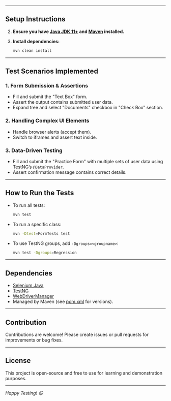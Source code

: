 
---

## Setup Instructions

2. **Ensure you have [Java JDK 11+](https://adoptopenjdk.net/) and [Maven](https://maven.apache.org/) installed.**

3. **Install dependencies:**
    ```bash
    mvn clean install
    ```

---

## Test Scenarios Implemented

### 1. **Form Submission & Assertions**
- Fill and submit the "Text Box" form.
- Assert the output contains submitted user data.
- Expand tree and select "Documents" checkbox in "Check Box" section.

### 2. **Handling Complex UI Elements**
- Handle browser alerts (accept them).
- Switch to iframes and assert text inside.

### 3. **Data-Driven Testing**
- Fill and submit the "Practice Form" with multiple sets of user data using TestNG’s `@DataProvider`.
- Assert confirmation message contains correct details.

---

## How to Run the Tests

- To run all tests:
    ```bash
    mvn test
    ```

- To run a specific class:
    ```bash
    mvn -Dtest=FormTests test
    ```

- To use TestNG groups, add `-Dgroups=<groupname>`:
    ```bash
    mvn test -Dgroups=Regression
    ```

---

## Dependencies

- [Selenium Java](https://www.selenium.dev/)
- [TestNG](https://testng.org/doc/)
- [WebDriverManager](https://github.com/bonigarcia/webdrivermanager)
- Managed by Maven (see [pom.xml](pom.xml) for versions).

---

## Contribution

Contributions are welcome! Please create issues or pull requests for improvements or bug fixes.

---

## License

This project is open-source and free to use for learning and demonstration purposes.

---

*Happy Testing! 😃*

